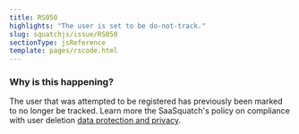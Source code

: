 ```yaml
---
title: RS050
highlights: "The user is set to be do-not-track."
slug: squatchjs/issue/RS050
sectionType: jsReference
template: pages/rscode.html
---
```


### Why is this happening?

The user that was attempted to be registered has previously been marked to no longer be tracked. Learn more the SaaSquatch's policy on compliance with user deletion [data protection and privacy](/features/participant-deletion).
